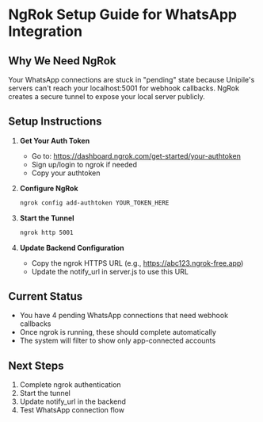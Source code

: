 # NgRok Setup Guide for WhatsApp Integration

## Why We Need NgRok
Your WhatsApp connections are stuck in "pending" state because Unipile's servers can't reach your localhost:5001 for webhook callbacks. NgRok creates a secure tunnel to expose your local server publicly.

## Setup Instructions

1. **Get Your Auth Token**
   - Go to: https://dashboard.ngrok.com/get-started/your-authtoken
   - Sign up/login to ngrok if needed
   - Copy your authtoken

2. **Configure NgRok**
   ```bash
   ngrok config add-authtoken YOUR_TOKEN_HERE
   ```

3. **Start the Tunnel**
   ```bash
   ngrok http 5001
   ```

4. **Update Backend Configuration**
   - Copy the ngrok HTTPS URL (e.g., https://abc123.ngrok-free.app)
   - Update the notify_url in server.js to use this URL

## Current Status
- You have 4 pending WhatsApp connections that need webhook callbacks
- Once ngrok is running, these should complete automatically
- The system will filter to show only app-connected accounts

## Next Steps
1. Complete ngrok authentication
2. Start the tunnel  
3. Update notify_url in the backend
4. Test WhatsApp connection flow